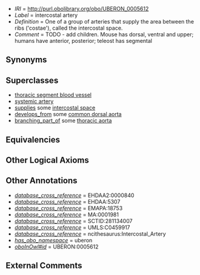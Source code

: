  * *IRI* = http://purl.obolibrary.org/obo/UBERON_0005612
 * *Label* = intercostal artery
 * *Definition* = One of a group of arteries that supply the area between the ribs ('costae'), called the intercostal space.
 * *Comment* = TODO - add children. Mouse has dorsal, ventral and upper; humans have anterior, posterior; teleost has segmental

## Synonyms


## Superclasses

 * [thoracic segment blood vessel](../../UBERON/34/UBERON_0003834.md)
 * [systemic artery](../../UBERON/73/UBERON_0004573.md)
 * [supplies](../../FMA/03/FMA_86003.md) some [intercostal space](../../UBERON/98/UBERON_0012198.md)
 * [develops_from](../../RO/02/RO_0002202.md) some [common dorsal aorta](../../UBERON/99/UBERON_0005599.md)
 * [branching_part_of](../../RO/80/RO_0002380.md) some [thoracic aorta](../../UBERON/15/UBERON_0001515.md)

## Equivalencies


## Other Logical Axioms


## Other Annotations

 * *[database_cross_reference](../../ef/oboInOwl#hasDbXref.md)* = EHDAA2:0000840
 * *[database_cross_reference](../../ef/oboInOwl#hasDbXref.md)* = EHDAA:5307
 * *[database_cross_reference](../../ef/oboInOwl#hasDbXref.md)* = EMAPA:18753
 * *[database_cross_reference](../../ef/oboInOwl#hasDbXref.md)* = MA:0001981
 * *[database_cross_reference](../../ef/oboInOwl#hasDbXref.md)* = SCTID:281134007
 * *[database_cross_reference](../../ef/oboInOwl#hasDbXref.md)* = UMLS:C0459917
 * *[database_cross_reference](../../ef/oboInOwl#hasDbXref.md)* = ncithesaurus:Intercostal_Artery
 * *[has_obo_namespace](../../ce/oboInOwl#hasOBONamespace.md)* = uberon
 * *[oboInOwl#id](../../id/oboInOwl#id.md)* = UBERON:0005612

## External Comments

